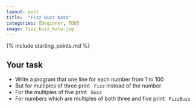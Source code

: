 ```yaml
---
layout: post
title:  "Fizz Buzz Kata"
categories: [Beginner, TDD]
image: fizz_buzz_kata.jpg
---
```


{% include starting_points.md %}

## Your task
* Write a program that one line for each number from 1 to 100
* But for multiples of three print ` Fizz`  instead of the number
* For the multiples of five print ` Buzz` 
* For numbers which are multiples of both three and five print ` FizzBuzz`
